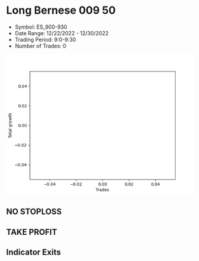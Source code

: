 # Long Bernese 009 50 
- Symbol: ES_900-930
- Date Range: 12/22/2022 - 12/30/2022
- Trading Period: 9:0-9:30
- Number of Trades: 0

![Plot](LongBernese00950ES_900-930.png)
## NO STOPLOSS














## TAKE PROFIT











## Indicator Exits

